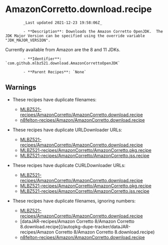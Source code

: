 # AmazonCorretto.download.recipe

            _Last updated 2021-12-23 19:58:06Z_

            - **Description**: Downloads the Amazon Corretto OpenJDK.  The JDK Major Version can be specified using the override variable "JDK_MAJOR_VERSION".

Currently available from Amazon are the 8 and 11 JDKs.

            - **Identifier**: `com.github.mlbz521.download.AmazonCorrettoOpenJDK`

            - **Parent Recipes**: `None`

## Warnings

- These recipes have duplicate filenames:
    - [MLBZ521-recipes/AmazonCorretto/AmazonCorretto.download.recipe](/autopkg-dupe-tracker/MLBZ521-recipes/AmazonCorretto/AmazonCorretto.download.recipe)
    - [n8felton-recipes/Amazon/AmazonCorretto.download.recipe](/autopkg-dupe-tracker/n8felton-recipes/Amazon/AmazonCorretto.download.recipe)

- These recipes have duplicate URLDownloader URLs:
    - [MLBZ521-recipes/AmazonCorretto/AmazonCorretto.download.recipe](/autopkg-dupe-tracker/MLBZ521-recipes/AmazonCorretto/AmazonCorretto.download.recipe)
    - [MLBZ521-recipes/AmazonCorretto/AmazonCorretto.pkg.recipe](/autopkg-dupe-tracker/MLBZ521-recipes/AmazonCorretto/AmazonCorretto.pkg.recipe)
    - [MLBZ521-recipes/AmazonCorretto/AmazonCorretto.jss.recipe](/autopkg-dupe-tracker/MLBZ521-recipes/AmazonCorretto/AmazonCorretto.jss.recipe)

- These recipes have duplicate CURLDownloader URLs:
    - [MLBZ521-recipes/AmazonCorretto/AmazonCorretto.download.recipe](/autopkg-dupe-tracker/MLBZ521-recipes/AmazonCorretto/AmazonCorretto.download.recipe)
    - [MLBZ521-recipes/AmazonCorretto/AmazonCorretto.pkg.recipe](/autopkg-dupe-tracker/MLBZ521-recipes/AmazonCorretto/AmazonCorretto.pkg.recipe)
    - [MLBZ521-recipes/AmazonCorretto/AmazonCorretto.jss.recipe](/autopkg-dupe-tracker/MLBZ521-recipes/AmazonCorretto/AmazonCorretto.jss.recipe)

- These recipes have duplicate filenames, ignoring numbers:
    - [MLBZ521-recipes/AmazonCorretto/AmazonCorretto.download.recipe](/autopkg-dupe-tracker/MLBZ521-recipes/AmazonCorretto/AmazonCorretto.download.recipe)
    - [dataJAR-recipes/Amazon Corretto 8/Amazon Corretto 8.download.recipe](/autopkg-dupe-tracker/dataJAR-recipes/Amazon Corretto 8/Amazon Corretto 8.download.recipe)
    - [n8felton-recipes/Amazon/AmazonCorretto.download.recipe](/autopkg-dupe-tracker/n8felton-recipes/Amazon/AmazonCorretto.download.recipe)